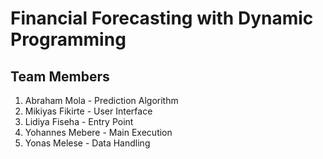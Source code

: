 # Financial Forecasting with Dynamic Programming
## Team Members

1. Abraham Mola - Prediction Algorithm
2. Mikiyas Fikirte - User Interface
3. Lidiya Fiseha - Entry Point
5. Yohannes Mebere - Main Execution
6. Yonas Melese - Data Handling
